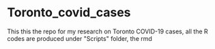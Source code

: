 # Toronto_covid_cases

This this the repo for my research on Toronto COVID-19 cases, all the R codes are produced under "Scripts" folder, the rmd